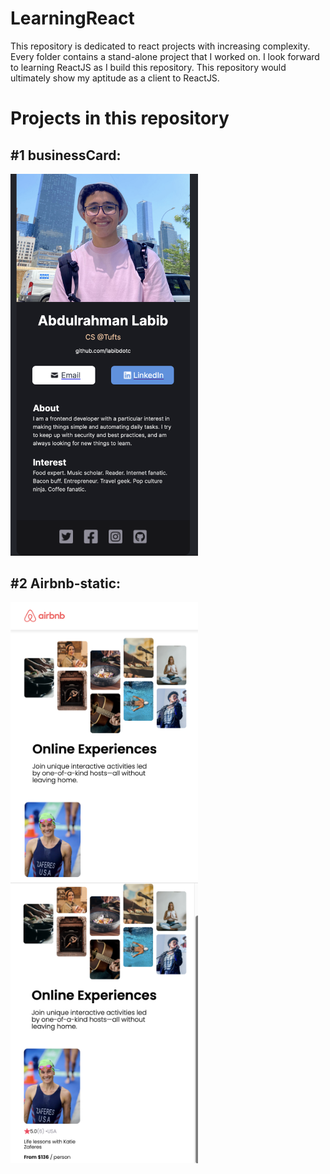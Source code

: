 # LearningReact
This repository is dedicated to react projects with increasing complexity. Every folder contains a stand-alone project that I worked on. I look forward to learning ReactJS as I build this repository. This repository would ultimately show my aptitude as a client to ReactJS.

# Projects in this repository
## #1 businessCard:
<img src="https://github.com/labibdotc/LearningReact/blob/main/businessCard/deliverable.png?raw=true" width=300/>

## #2 Airbnb-static:
<p float="left">
<img src="https://github.com/labibdotc/LearningReact/blob/main/Airbnb-static/pic1.png?raw=true" width=300/>
<img src="https://github.com/labibdotc/LearningReact/blob/main/Airbnb-static/pic2.png?raw=true" width=300/>
 </p>
